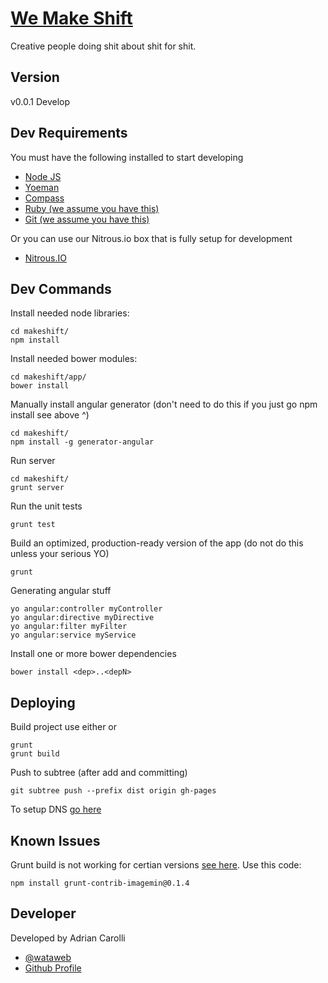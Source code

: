 # [We Make Shift](http://www.wemakeshift.com)

Creative people doing shit about shit for shit.

## Version

v0.0.1 Develop

## Dev Requirements

You must have the following installed to start developing

+ [Node JS](http://nodejs.org/)
+ [Yoeman](http://yeoman.io/)
+ [Compass](http://compass-style.org/install/)
+ [Ruby (we assume you have this)](https://www.ruby-lang.org/en/downloads/)
+ [Git (we assume you have this)](https://help.github.com/articles/set-up-git)

Or you can use our Nitrous.io box that is fully setup for development

+ [Nitrous.IO](https://www.nitrous.io/app#/boxes)

## Dev Commands

Install needed node libraries:

	cd makeshift/
	npm install

Install needed bower modules:

	cd makeshift/app/
	bower install

Manually install angular generator (don't need to do this if you just go npm install see above ^)

	cd makeshift/
	npm install -g generator-angular

Run server

    cd makeshift/
    grunt server

Run the unit tests 

    grunt test

Build an optimized, production-ready version of the app (do not do this unless your serious YO)

    grunt

Generating angular stuff

	yo angular:controller myController
	yo angular:directive myDirective
	yo angular:filter myFilter
	yo angular:service myService

Install one or more bower dependencies

	bower install <dep>..<depN>

## Deploying

Build project use either or

	grunt
	grunt build

Push to subtree (after add and committing)

	git subtree push --prefix dist origin gh-pages

To setup DNS [go here](https://help.github.com/articles/setting-up-a-custom-domain-with-pages)

## Known Issues

Grunt build is not working for certian versions [see here](https://github.com/yeoman/generator-webapp/issues/140). Use this code:

	npm install grunt-contrib-imagemin@0.1.4

## Developer

Developed by Adrian Carolli

+ [@wataweb](http://twitter.com/wataweb)
+ [Github Profile](http://github.com/watadarkstar)
